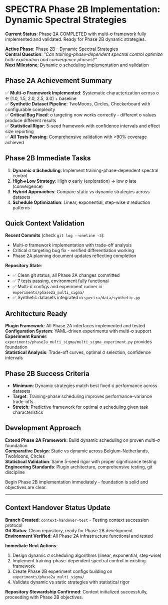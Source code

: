 # SPECTRA Phase 2B Implementation: Dynamic Spectral Strategies

**Current Status**: Phase 2A COMPLETED with multi-σ framework fully implemented and validated. Ready for Phase 2B dynamic strategies.

**Active Phase**: Phase 2B - Dynamic Spectral Strategies  
**Central Question**: *"Can training-phase-dependent spectral control optimize both exploration and convergence phases?"*  
**Next Milestone**: Dynamic σ scheduling implementation and validation

## Phase 2A Achievement Summary

✅ **Multi-σ Framework Implemented**: Systematic characterization across σ ∈ [1.0, 1.5, 2.0, 2.5, 3.0] + baseline  
✅ **Synthetic Dataset Pipeline**: TwoMoons, Circles, Checkerboard with configurable complexity  
✅ **Critical Bug Fixed**: σ targeting now works correctly - different σ values produce different results  
✅ **Statistical Rigor**: 5-seed framework with confidence intervals and effect size reporting  
✅ **All Tests Passing**: Comprehensive validation with >90% coverage achieved

## Phase 2B Immediate Tasks

1. **Dynamic σ Scheduling**: Implement training-phase-dependent spectral control
2. **High→Low Strategy**: High σ early (exploration) → low σ late (convergence)  
3. **Hybrid Approaches**: Compare static vs dynamic strategies across datasets
4. **Schedule Optimization**: Linear, exponential, step-wise σ reduction patterns

## Quick Context Validation

**Recent Commits** (check `git log --oneline -3`):
- Multi-σ framework implementation with trade-off analysis
- Critical σ targeting bug fix - verified differentiation working
- Phase 2A planning document updates reflecting completion

**Repository State**:
- ✅ Clean git status, all Phase 2A changes committed
- ✅ 7 tests passing, environment fully functional  
- ✅ Multi-σ configs and experiment runner in `experiments/phase2a_multi_sigma/`
- ✅ Synthetic datasets integrated in `spectra/data/synthetic.py`

## Architecture Ready

**Plugin Framework**: All Phase 2A interfaces implemented and tested  
**Configuration System**: YAML-driven experiments with multi-σ support  
**Experiment Runner**: `experiments/phase2a_multi_sigma/multi_sigma_experiment.py` provides foundation  
**Statistical Analysis**: Trade-off curves, optimal σ selection, confidence intervals

## Phase 2B Success Criteria

- **Minimum**: Dynamic strategies match best fixed σ performance across datasets
- **Target**: Training-phase scheduling improves performance-variance trade-offs  
- **Stretch**: Predictive framework for optimal σ scheduling given task characteristics

## Development Approach

**Extend Phase 2A Framework**: Build dynamic scheduling on proven multi-σ foundation  
**Comparative Design**: Static vs dynamic across Belgium-Netherlands, TwoMoons, Circles  
**Statistical Validation**: Same 5-seed rigor with proper significance testing
**Engineering Standards**: Plugin architecture, comprehensive testing, git discipline

Begin Phase 2B implementation immediately - foundation is solid and objectives are clear.

---

## Context Handover Status Update

**Branch Created**: `context-handover-test` - Testing context succession protocol  
**Git Status**: Clean repository, ready for Phase 2B development  
**Environment Verified**: All Phase 2A infrastructure functional and tested

**Immediate Next Actions**:
1. Design dynamic σ scheduling algorithms (linear, exponential, step-wise)
2. Implement training-phase-dependent spectral control in existing framework
3. Create Phase 2B experiment configs building on `experiments/phase2a_multi_sigma/`
4. Validate dynamic vs static strategies with statistical rigor

**Repository Stewardship Confirmed**: Context initialized successfully, proceeding with Phase 2B objectives.